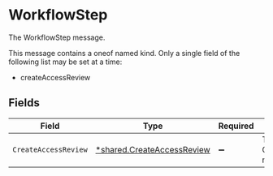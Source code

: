 # WorkflowStep

The WorkflowStep message.

This message contains a oneof named kind. Only a single field of the following list may be set at a time:
  - createAccessReview



## Fields

| Field                                                                          | Type                                                                           | Required                                                                       | Description                                                                    |
| ------------------------------------------------------------------------------ | ------------------------------------------------------------------------------ | ------------------------------------------------------------------------------ | ------------------------------------------------------------------------------ |
| `CreateAccessReview`                                                           | [*shared.CreateAccessReview](../../../pkg/models/shared/createaccessreview.md) | :heavy_minus_sign:                                                             | The CreateAccessReview message.                                                |